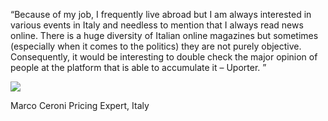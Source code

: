 ---
---
“Because of my job, I frequently live abroad but I am always interested in various events in Italy and needless to mention that I always read news online. There is a huge diversity of Italian online magazines but sometimes (especially when it comes to the politics) they are not purely objective. Consequently, it would be interesting to double check the major opinion of people at the platform that is able to accumulate it – Uporter. ”

<div class="user">
	<img src="{{site.baseurl}}/reviews/item-img2.jpg">
    <p><span>Marco Ceroni</span> Pricing Expert, Italy </p>
 </div>
